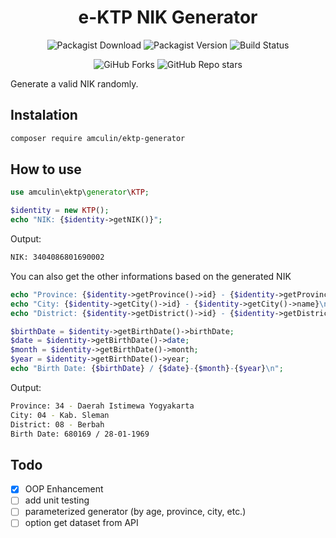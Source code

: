 <h1 align="center"><b>e-KTP NIK Generator</b></h1>
<p align="center">
  <img src="https://img.shields.io/packagist/dt/amculin/ektp-generator" alt="Packagist Download" />
  <img src="https://img.shields.io/packagist/v/amculin/ektp-generator" alt="Packagist Version" />
  <img src="https://img.shields.io/github/actions/workflow/status/amculin/ektp-nik-generator/testing.yml?labelColor=yellow&color=blue" alt="Build Status" />
</p>
<p align="center">
  <img src="https://img.shields.io/github/forks/amculin/ektp-nik-generator" alt="GiHub Forks" />
  <img src="https://img.shields.io/github/stars/amculin/ektp-nik-generator" alt="GitHub Repo stars" />
</p>

Generate a valid NIK randomly.
## Instalation
```bash
composer require amculin/ektp-generator
```
## How to use
```php
use amculin\ektp\generator\KTP;

$identity = new KTP();
echo "NIK: {$identity->getNIK()}";
```
Output:
```bash
NIK: 3404086801690002
```
You can also get the other informations based on the generated NIK
```php
echo "Province: {$identity->getProvince()->id} - {$identity->getProvince()->name}\n";
echo "City: {$identity->getCity()->id} - {$identity->getCity()->name}\n";
echo "District: {$identity->getDistrict()->id} - {$identity->getDistrict()->name}\n";

$birthDate = $identity->getBirthDate()->birthDate;
$date = $identity->getBirthDate()->date;
$month = $identity->getBirthDate()->month;
$year = $identity->getBirthDate()->year;
echo "Birth Date: {$birthDate} / {$date}-{$month}-{$year}\n";
```
Output:
```bash
Province: 34 - Daerah Istimewa Yogyakarta
City: 04 - Kab. Sleman
District: 08 - Berbah
Birth Date: 680169 / 28-01-1969
```
## Todo
- [x] OOP Enhancement
- [ ] add unit testing
- [ ] parameterized generator (by age, province, city, etc.)
- [ ] option get dataset from API
